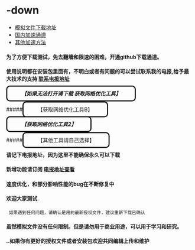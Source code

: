 # -down


- [模拟文件下载地址](https://github.com/yoursoftder/-down/releases/ "正常地址可能需要检查网络环境才能正常访问")
- [国内加速通道](https://hub.fastgit.xyz/yoursoftder/-down/releases/ "大陆加速地址")
- [其他加速方法](https://www.zhihu.com/question/276143842 "上GITHUB的技巧")

#### 为了方便下载测试，免去翻墙和限速的困难，开通github下载通道。

#### 使用说明都在安装包里面有，不明白或者有问题的可以尝试联系我的电报,给予最大技术的支持  <b style='color:red'>[联系电报地址](https://t.me/rwxsoft/ "联系我")</b>
 #####  <a style="border-radius:10px;padding:10px 38px;color:#151615;border-style:solid;text-decoration:none;" href="https://git.io/afq" target="_blank">【如果无法打开请下载  获取网络优化工具】</a>
  
 #####<a style="border-radius:10px;padding:10px 38px;color:#151615;border-style:solid;text-decoration:none;" href="https://hub.fastgit.xyz/getlantern/lantern" target="_blank">【获取网络优化工具B】</a> 
     
 #####  <p> <a style="border-radius:10px;padding:10px 38px;color:#151615;border-style:solid;text-decoration:none;" href="https://hub.fastgit.xyz/bannedbook/fanqiang/wiki/Chrome一键翻墙包" target="_blank">【获取网络优化工具2】</a>
	
       
#####<a style="border-radius:10px;padding:10px 38px;color:#151615;border-style:solid;text-decoration:none;" href="https://hub.fastgit.xyz/search?q=fanqiang" 
   target="_blank">【其他工具请自己选择】</a> </p>
#### 请记下电报地址，因为这里不能确保永久可以下载
####  新增功能请订阅 [电报地址查看](https://t.me/rwxsoft/ "关注我")
#### 速度优化，和部分影响性能的bug在不断修复中 
#### 欢迎大家测试.	 
	 如果遇到任何问题，请确认是用的最新授权文件，建议重新下载已确认
#### 虽然模拟文件没有任何限制。但是请勿用于商业用途，可以用于学习和研究。
#### ..如果你有更好的授权文件或者安装包欢迎共同编辑上传和维护
